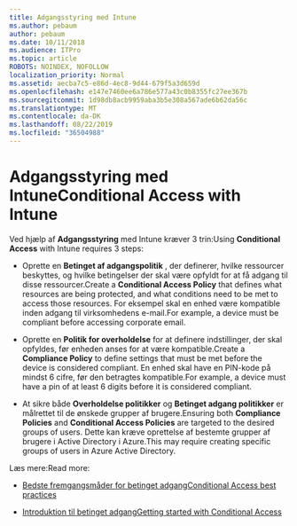 ```yaml
---
title: Adgangsstyring med Intune
ms.author: pebaum
author: pebaum
ms.date: 10/11/2018
ms.audience: ITPro
ms.topic: article
ROBOTS: NOINDEX, NOFOLLOW
localization_priority: Normal
ms.assetid: aecba7c5-e86d-4ec8-9d44-679f5a3d659d
ms.openlocfilehash: e147e7460ee6a786e577a43c0b8355fc27ee367b
ms.sourcegitcommit: 1d98db8acb9959aba3b5e308a567ade6b62da56c
ms.translationtype: MT
ms.contentlocale: da-DK
ms.lasthandoff: 08/22/2019
ms.locfileid: "36504988"
---
```

# <a name="conditional-access-with-intune"></a><span data-ttu-id="c6873-102">Adgangsstyring med Intune</span><span class="sxs-lookup"><span data-stu-id="c6873-102">Conditional Access with Intune</span></span>

<span data-ttu-id="c6873-103">Ved hjælp af **Adgangsstyring** med Intune kræver 3 trin:</span><span class="sxs-lookup"><span data-stu-id="c6873-103">Using **Conditional Access** with Intune requires 3 steps:</span></span> 
  
- <span data-ttu-id="c6873-104">Oprette en **Betinget af adgangspolitik** , der definerer, hvilke ressourcer beskyttes, og hvilke betingelser der skal være opfyldt for at få adgang til disse ressourcer.</span><span class="sxs-lookup"><span data-stu-id="c6873-104">Create a **Conditional Access Policy** that defines what resources are being protected, and what conditions need to be met to access those resources.</span></span> <span data-ttu-id="c6873-105">For eksempel skal en enhed være kompatible inden adgang til virksomhedens e-mail.</span><span class="sxs-lookup"><span data-stu-id="c6873-105">For example, a device must be compliant before accessing corporate email.</span></span> 
    
- <span data-ttu-id="c6873-106">Oprette en **Politik for overholdelse** for at definere indstillinger, der skal opfyldes, før enheden anses for at være kompatible.</span><span class="sxs-lookup"><span data-stu-id="c6873-106">Create a **Compliance Policy** to define settings that must be met before the device is considered compliant.</span></span> <span data-ttu-id="c6873-107">En enhed skal have en PIN-kode på mindst 6 cifre, før den betragtes kompatible.</span><span class="sxs-lookup"><span data-stu-id="c6873-107">For example, a device must have a pin of at least 6 digits before it is considered compliant.</span></span> 
    
- <span data-ttu-id="c6873-108">At sikre både **Overholdelse politikker** og **Betinget adgang politikker** er målrettet til de ønskede grupper af brugere.</span><span class="sxs-lookup"><span data-stu-id="c6873-108">Ensuring both **Compliance Policies** and **Conditional Access Policies** are targeted to the desired groups of users.</span></span> <span data-ttu-id="c6873-109">Dette kan kræve oprettelse af bestemte grupper af brugere i Active Directory i Azure.</span><span class="sxs-lookup"><span data-stu-id="c6873-109">This may require creating specific groups of users in Azure Active Directory.</span></span> 
    
<span data-ttu-id="c6873-110">Læs mere:</span><span class="sxs-lookup"><span data-stu-id="c6873-110">Read more:</span></span>
  
- [<span data-ttu-id="c6873-111">Bedste fremgangsmåder for betinget adgang</span><span class="sxs-lookup"><span data-stu-id="c6873-111">Conditional Access best practices</span></span>](https://docs.microsoft.com/azure/active-directory/conditional-access/best-practices)
    
- [<span data-ttu-id="c6873-112">Introduktion til betinget adgang</span><span class="sxs-lookup"><span data-stu-id="c6873-112">Getting started with Conditional Access </span></span>](https://docs.microsoft.com/azure/active-directory/active-directory-conditional-access-azure-portal-get-started)
    

